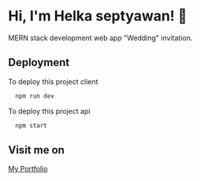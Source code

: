 
# Hi, I'm Helka septyawan! 👋

MERN stack development web app "Wedding" invitation.
## Deployment

To deploy this project client

```bash
  npm run dev
```


To deploy this project api

```bash
  npm start
```

## Visit me on

[My Portfolio](https://helkass.github.io/new-resume-digital)

